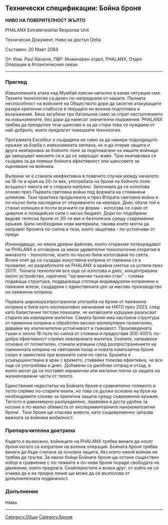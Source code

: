 ## Технически спецификации: Бойна броня

**НИВО НА ПОВЕРИТЕЛНОСТ ЖЪЛТО**

PHALANX Extraterrestrial Response Unit

Технически Документ, Ниво на достъп Delta

Съставен: 20 Март 2084

От: Ком. Paul Navarre, П&Р: Инженерен отдел, PHALANX, Отдел Операции в
Атлантическия океан

------------------------------------------------------------------------

### Преглед

Извънземната атака над Мумбай изясни напълно в каква ситуация сме.
Техните технологии са далеч по-напреднали от нашите. Пълната
неспособност на войските на Обществото дори да засегне атакуващите
разкри критични слабости в текущата ни военна подготовка и въоръжение.
Бяха загубени три батальона само за спрат настъплението на извънземните,
без дори да нанесат значителни поражения. PHALANX трябва да преодолее
тези шансове и за да стори това се нуждаем от най-доброто, което
предлагат човешките технологии.

Програмата Excalibur е създадена не само за да намери подходящото оръжие
за борба с извънземната заплаха, но и да открие защита и друга
екипировка за бойното поле за подпомагане на нашите войници да завършват
мисиите си и да се завръщат живи. Тази екипировка се създава за да
повиши бойната ефективност или шансовете за оцеляване на войника.

Въпреки че е станала неефективна в повечето случаи между началото на
18-ти и края на 20-ти век, употребата на броня на бойното поле всъщност
никога не е спирала напълно. Започнала да се използва отново през
Първата световна война под формата на стоманени шлемове. Тази практика
продължила и през Втората световна война и по-късно била наследена от
откриването на кевлара. Днес обаче той е станал излишен в почти всичките
си форми - използва се само от цивилни и полицейски сили с нисък бюджет.
Дори по-подобрени видове телесна броня от 20-ти век е безполезна срещу
съвременни оръжия. Били необходими нови материали, такива които могли да
направят бронята по-силна и тези, които защитава - по-устойчиви от
преди.

Изненадващо, но някои древни файлове, които открихме потвърждават че
PHALANX е отговорна за някои удивителни технологични открития в
миналото - технологии, които по-късно били използвани по света. Всеки
опит да се създаде изкуствена коприна от паяжина се е провалял, но
разработките на PHALANX в крайна сметка са успели през 2017г. Тяхната
технология все още се използва и днес, концентрирана около устройство,
наречено "органичен тъкачен стан" - голяма подаваща структура,
поддържаща стотици индивидуални копринени и паяжини жлези, създадени с
единствената цел за масово производство на паяжинна коприна.

Първата широкоразпространена употреба на броня от паяжинна коприна е
била като кооперативно начинание на НАТО през 2023, след като балистични
тестове показали, че китайските куршуми разкъсват старите им кевларени
жилетки. Самата броня има наслоена структура от паяжинна коприна и
обработен високо молекулярен полиетилен, давайки му изключителна
устойчивост и гъвкавост. Произведената тъкан е около 18 пъти по-силна от
стомана и предоставя 300-400% по-добра ефективност спрямо кевларената
жилетка. Екипите, направени основно от полиетилен, станали излишни след
разпространението на паяжинната коприна на световния пазар и новата
композитна броня скоро я заместила при военните сили по света. Бронята е
усъвършенствана в крак с времето, ставайки толкова ефективна, че все още
се употребява и днес. Добавени са джобове отпред и отзад, в които могат
да се поставят керамични или метални плочи за защита на жизненоважни
части от тялото.

Единствения недостатък на Бойната броня е сравнително голямото и тегло
спрямо по-старите екипи, но това се дължи основно на броя на
необходимите слоеве за прилична защита срещу съвременни оръжия. Теглото
е равномерно разпределено, правейки я доста удобна за носене и по-малко
обемиста от експерименталните нанокомпозитни брони . Тази броня ще
спасява животи, като същевременно запазва важната за войника мобилност.

### Препоръчителна доктрина

Където е възможно, войниците на PHALANX трябва винаги да носят броня
когато са изпратени на военна операция. Бойната броня трябва винаги да
бъде считана за основна защита, без която никой войник не трябва да
тръгва. За някои бойци Бойната броня ще остане съществен избор в
сравнение с по-тежките и по-нови брони поради свободата на движение,
която предлага. Снайперистите и всеки друг, от който не се очаква да е
на предна линия ще може да се възползва от допълнителната подвижност.

### Допълнение

Няма.

------------------------------------------------------------------------

[Category:Общи](Category:Общи "wikilink")
[Category:Броня](Category:Броня "wikilink")